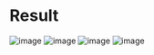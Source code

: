 # Result

![image](https://github.com/user-attachments/assets/4978add8-98b6-4dbf-90bd-cf643256bb73)
![image](https://github.com/user-attachments/assets/b28dc238-0436-41da-937f-be944e704d88)
![image](https://github.com/user-attachments/assets/af79de81-1e38-4fac-8bff-bd87a6b4628c)
![image](https://github.com/user-attachments/assets/3c0fea38-0096-4f9d-8657-9e3ddc0297f7)
